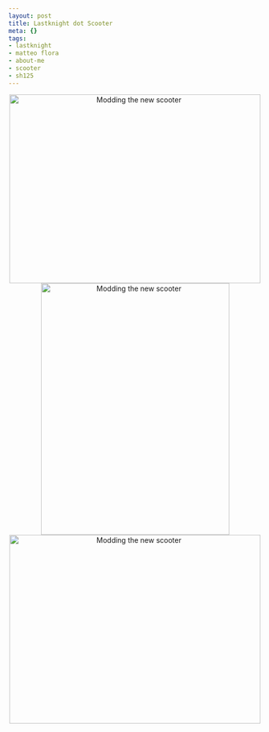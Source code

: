 ```yaml
--- 
layout: post
title: Lastknight dot Scooter
meta: {}
tags: 
- lastknight
- matteo flora
- about-me
- scooter
- sh125
---
```

<center>
<a href="http://www.flickr.com/photos/lastknight/2420945981/" class="tt-flickr tt-flickr-Medium"><img src="http://farm3.static.flickr.com/2152/2420945981_889a9c8cda.jpg" alt="Modding the new scooter" width="500" height="375" border="0" /></a>   
<a href="http://www.flickr.com/photos/lastknight/2421760010/" class="tt-flickr tt-flickr-Medium"><img src="http://farm4.static.flickr.com/3108/2421760010_150e2c61b8.jpg" alt="Modding the new scooter" width="375" height="500" border="0" /></a> 
<a href="http://www.flickr.com/photos/lastknight/2421759912/" class="tt-flickr tt-flickr-Medium"><img src="http://farm3.static.flickr.com/2314/2421759912_b67c2b7b00.jpg" alt="Modding the new scooter" width="500" height="375" border="0" /></a>
</center>  
  
 
